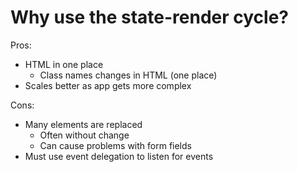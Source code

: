 # Why use the state-render cycle?

Pros: 
- HTML in one place
  - Class names changes in HTML (one place)
- Scales better as app gets more complex

Cons:
- Many elements are replaced
  - Often without change
  - Can cause problems with form fields
- Must use event delegation to listen for events
